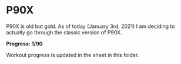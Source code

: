 # P90X

P90X is old but gold. As of today (January 3rd, 2021) I am deciding to actually go through the classic version of P90X.



**Progress: 1/90**



Workout progress is updated in the sheet in this folder.


